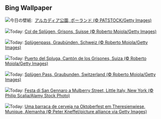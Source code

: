 ## Bing Wallpaper
![](https://www.bing.com/th?id=OHR.ArkadiaPark_JA-JP2000756191_UHD.jpg&w=1000)今日の壁紙: &nbsp;[アルカディア公園, ポーランド (© PATSTOCK/Getty Images)](https://www.bing.com/th?id=OHR.ArkadiaPark_JA-JP2000756191_UHD.jpg)
<br><br/>
![](https://www.bing.com/th?id=OHR.SplugenPass_FR-FR8357846170_UHD.jpg&w=1000)Today: [Col de Splügen, Grisons, Suisse (© Roberto Moiola/Getty Images)](https://www.bing.com/th?id=OHR.SplugenPass_FR-FR8357846170_UHD.jpg)
<br><br/>
![](https://www.bing.com/th?id=OHR.SplugenPass_DE-DE9394174285_UHD.jpg&w=1000)Today: [Splügenpass, Graubünden, Schweiz (© Roberto Moiola/Getty Images)](https://www.bing.com/th?id=OHR.SplugenPass_DE-DE9394174285_UHD.jpg)
<br><br/>
![](https://www.bing.com/th?id=OHR.SplugenPass_ES-ES3284919427_UHD.jpg&w=1000)Today: [Puerto del Spluga, Cantón de los Grisones, Suiza (© Roberto Moiola/Getty Images)](https://www.bing.com/th?id=OHR.SplugenPass_ES-ES3284919427_UHD.jpg)
<br><br/>
![](https://www.bing.com/th?id=OHR.SplugenPass_EN-GB9412649229_UHD.jpg&w=1000)Today: [Splügen Pass, Graubunden, Switzerland (© Roberto Moiola/Getty Images)](https://www.bing.com/th?id=OHR.SplugenPass_EN-GB9412649229_UHD.jpg)
<br><br/>
![](https://www.bing.com/th?id=OHR.SanGennaroMulberry_IT-IT4580164437_UHD.jpg&w=1000)Today: [Festa di San Gennaro a Mulberry Street, Little Italy, New York (© Philip Scalia/Alamy Stock Photo)](https://www.bing.com/th?id=OHR.SanGennaroMulberry_IT-IT4580164437_UHD.jpg)
<br><br/>
![](https://www.bing.com/th?id=OHR.OktoberfestWorkers_PT-BR4293032455_UHD.jpg&w=1000)Today: [Uma barraca de cerveja na Oktoberfest em Theresienwiese, Munique, Alemanha (© Peter Kneffel/picture alliance via Getty Images)](https://www.bing.com/th?id=OHR.OktoberfestWorkers_PT-BR4293032455_UHD.jpg)
<br><br/>

